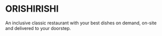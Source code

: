 # ORISHIRISHI
An inclusive classic restaurant with your best dishes on demand, on-site and delivered to your doorstep.
